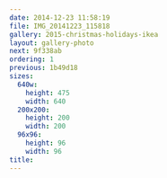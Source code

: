 ```yaml
---
date: 2014-12-23 11:58:19
file: IMG_20141223_115818
gallery: 2015-christmas-holidays-ikea
layout: gallery-photo
next: 9f338ab
ordering: 1
previous: 1b49d18
sizes:
  640w:
    height: 475
    width: 640
  200x200:
    height: 200
    width: 200
  96x96:
    height: 96
    width: 96
title: 
---
```

